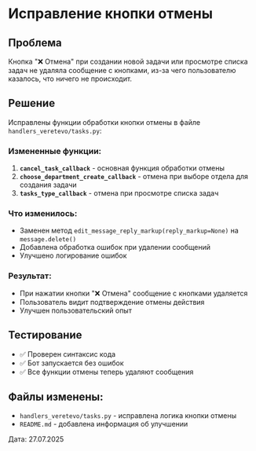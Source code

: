 # Исправление кнопки отмены

## Проблема
Кнопка "❌ Отмена" при создании новой задачи или просмотре списка задач не удаляла сообщение с кнопками, из-за чего пользователю казалось, что ничего не происходит.

## Решение
Исправлены функции обработки кнопки отмены в файле `handlers_veretevo/tasks.py`:

### Измененные функции:
1. **`cancel_task_callback`** - основная функция обработки отмены
2. **`choose_department_create_callback`** - отмена при выборе отдела для создания задачи
3. **`tasks_type_callback`** - отмена при просмотре списка задач

### Что изменилось:
- Заменен метод `edit_message_reply_markup(reply_markup=None)` на `message.delete()`
- Добавлена обработка ошибок при удалении сообщений
- Улучшено логирование ошибок

### Результат:
- При нажатии кнопки "❌ Отмена" сообщение с кнопками удаляется
- Пользователь видит подтверждение отмены действия
- Улучшен пользовательский опыт

## Тестирование
- ✅ Проверен синтаксис кода
- ✅ Бот запускается без ошибок
- ✅ Все функции отмены теперь удаляют сообщения

## Файлы изменены:
- `handlers_veretevo/tasks.py` - исправлена логика кнопки отмены
- `README.md` - добавлена информация об улучшении

Дата: 27.07.2025 